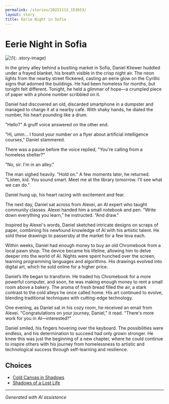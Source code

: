 ```yaml
---
permalink: /stories/20221113_153653/
layout: story
title: Eerie Night in Sofia
---
```


# Eerie Night in Sofia

![\1](/input_images/20221113_153653){: .story-image}

In the grimy alley behind a bustling market in Sofia, Daniel Kliewer huddled under a frayed blanket, his breath visible in the crisp night air. The neon lights from the nearby street flickered, casting an eerie glow on the Cyrillic signs that adorned the buildings. He had been homeless for months, but tonight felt different. Tonight, he held a glimmer of hope—a crumpled piece of paper with a phone number scribbled on it.

Daniel had discovered an old, discarded smartphone in a dumpster and managed to charge it at a nearby café. With shaky hands, he dialed the number, his heart pounding like a drum.

"Hello?" A gruff voice answered on the other end.

"Hi, umm... I found your number on a flyer about artificial intelligence courses," Daniel stammered.

There was a pause before the voice replied, "You're calling from a homeless shelter?"

"No, sir. I'm in an alley."

The man sighed heavily. "Hold on." A few moments later, he returned. "Listen, kid. You sound smart. Meet me at the library tomorrow. I'll see what we can do."

Daniel hung up, his heart racing with excitement and fear.

The next day, Daniel sat across from Alexei, an AI expert who taught community classes. Alexei handed him a small notebook and pen. “Write down everything you learn,” he instructed. “And draw.”

Inspired by Alexei's words, Daniel sketched intricate designs on scraps of paper, combining his newfound knowledge of AI with his artistic talent. He sold these drawings to passersby at the market for a few leva each.

Within weeks, Daniel had enough money to buy an old Chromebook from a local pawn shop. The device became his lifeline, allowing him to delve deeper into the world of AI. Nights were spent hunched over the screen, learning programming languages and algorithms. His drawings evolved into digital art, which he sold online for a higher price.

Daniel’s life began to transform. He traded his Chromebook for a more powerful computer, and soon, he was making enough money to rent a small room above a bakery. The aroma of fresh bread filled the air, a stark contrast to the cold alleys he once called home. His art continued to evolve, blending traditional techniques with cutting-edge technology.

One evening, as Daniel sat in his cozy room, he received an email from Alexei. "Congratulations on your journey, Daniel," it read. "There's more work for you in AI—interested?"

Daniel smiled, his fingers hovering over the keyboard. The possibilities were endless, and his determination to succeed had only grown stronger. He knew this was just the beginning of a new chapter, where he could continue to inspire others with his journey from homelessness to artistic and technological success through self-learning and resilience.


## Choices

* [Cold Canvas in Shadows](/stories/books-015)
* [Shadows of a Lost Life](/stories/20221013_144257)


---
*Generated with AI assistance*
